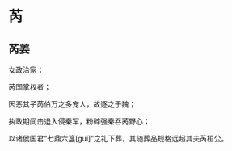 # 芮

## 芮姜

女政治家；

芮国掌权者；

因恶其子芮伯万之多宠人，故逐之于魏；

执政期间击退入侵秦军，粉碎强秦吞芮野心；

以诸侯国君“七鼎六簋\[guǐ]”之礼下葬，其随葬品规格远超其夫芮桓公。
